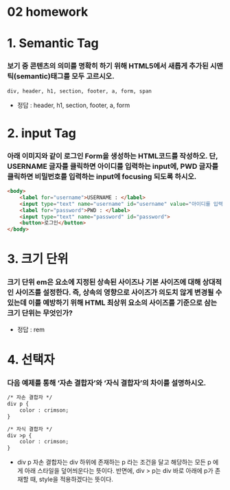 # 02 homework

# 1. Semantic Tag

### 보기 중 콘텐츠의 의미를 명확히 하기 위해 HTML5에서 새롭게 추가된 시맨틱(semantic)태그를 모두 고르시오.

```html
div, header, h1, section, footer, a, form, span
```

- 정답 : header, h1, section, footer, a, form

# 2. input Tag

### 아래 이미지와 같이 로그인 Form을 생성하는 HTML코드를 작성하오. 단, USERNAME 글자를 클릭하면 아이디를 입력하는 input에, PWD 글자를 클릭하면 비밀번호를 입력하는 input에 focusing 되도록 하시오.

```html
<body>
    <label for="username">USERNAME : </label>
    <input type="text" name="username" id="username" value="아이디를 입력 해 주세요."><br>
    <label for="password">PWD : </label>
    <input type="text" name="password" id="password">
    <button>로그인</button>
</body>
```

# 3. 크기 단위

### 크기 단위 em은 요소에 지정된 상속된 사이즈나 기본 사이즈에 대해 상대적인 사이즈를 설정한다. 즉, 상속의 영향으로 사이즈가 의도치 않게 변경될 수 있는데 이를 예방하기 위해 HTML 최상위 요소의 사이즈를 기준으로 삼는 크기 단위는 무엇인가?

- 정답 : rem

# 4. 선택자

### 다음 예제를 통해 ‘자손 결합자’와 ‘자식 결합자’의 차이를 설명하시오.

```html
/* 자손 결합자 */
div p {
	color : crimson;
}

/* 자식 결합자 */
div >p {
	color : crimson;
}
```

- div p 자손 결합자는 div 하위에 존재하는 p 라는 조건을 달고 해당하는 모든 p 에게 아래 스타일을 덮어씌운다는 뜻이다.
반면에, div > p는 div 바로 아래에 p가 존재할 때, style을 적용하겠다는 뜻이다.
